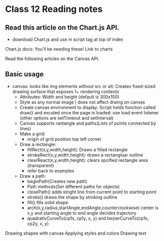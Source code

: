 # Class 12 Reading notes

## Read this article on the Chart.js API.
- download Chart.js and use in script tag at top of index 


Chart.js docs: You’ll be needing these!
<a src="https://github.com/chartjs/Chart.js/tree/master/docs">Link to charts<a>

Read the following articles on the Canvas API.

## Basic usage
- canvas: looks like img elements without src or alt: Creates fixed-sized drawing surface that exposes 1+ rendering contexts 
  - Attributes: Width and height (default is 300x150) 
  - Style as any normal image | does not affect draing on canvas 
  - Create canvas environment to display: Script holds function called draw() and excuted once the page is loaded: use load event listener (other options are setTimeout and setInterval)
  - Canvas supports rantangle and paths(Lists of points connected by lines)
  - Make a grid:
    - origin of grid position top left corner 
  - Draw a rectangle:
    - fillRect(x,y,width,height): Draws a filled rectangle
    - strokeRect(x,y,width,height): draws a rectangluar outline
    - clearReact(x,y,width,height): clears spcified rectangle area (transparent)
    - refer back to examples
  - Draw a path:
    - beginPath(Creates new path)
    - Path methods(Set different paths for objects)
    - closePath() adds stright line from current point to starting point
    - stroke() draws the shape by stroking outline
    - fill() fills solid shape
    - arch(x,y,radius,startAngle,endAngle,counterclockwise) center is x,y and starting angle to end angle decides trajectory 
    - quadrativCurveTo(cp1x, cp1y, x, y) and bezierCurveTo(cp1x, cp2y, x, y)
    


Drawing shapes with canvas
Applying styles and colors
Drawing text